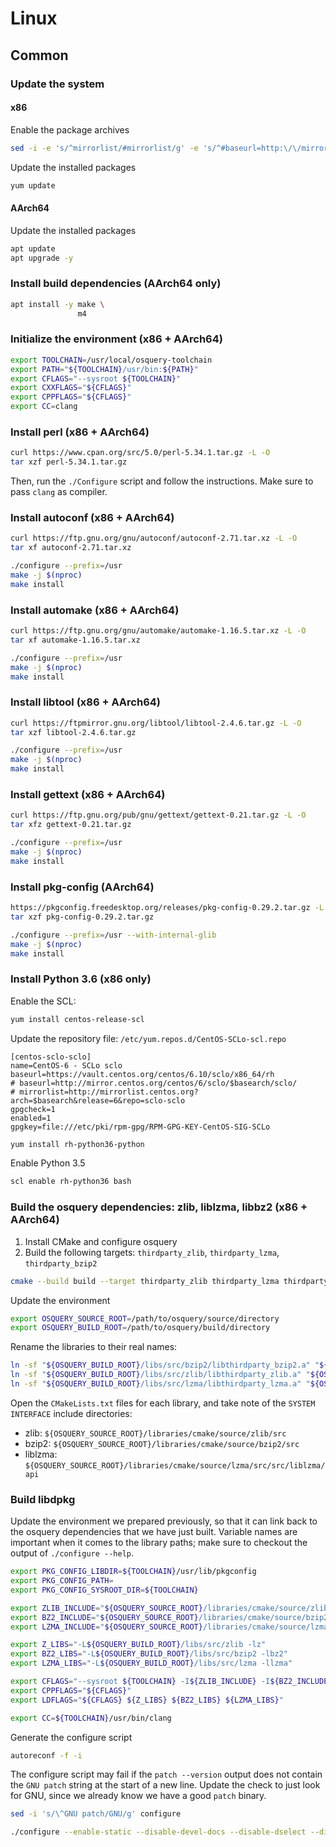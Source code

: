 # Linux

## Common

### Update the system

#### x86

Enable the package archives

```bash
sed -i -e 's/^mirrorlist/#mirrorlist/g' -e 's/^#baseurl=http:\/\/mirror.centos.org\/centos\/$releasever\//baseurl=http:\/\/vault.centos.org\/6.10\//g' /etc/yum.repos.d/CentOS-Base.repo
```

Update the installed packages

```bash
yum update
```

#### AArch64

Update the installed packages

```bash
apt update
apt upgrade -y
```


### Install build dependencies (AArch64 only)

```bash
apt install -y make \
               m4
```

### Initialize the environment (x86 + AArch64)

```bash
export TOOLCHAIN=/usr/local/osquery-toolchain
export PATH="${TOOLCHAIN}/usr/bin:${PATH}"
export CFLAGS="--sysroot ${TOOLCHAIN}"
export CXXFLAGS="${CFLAGS}"
export CPPFLAGS="${CFLAGS}"
export CC=clang
```

### Install perl (x86 + AArch64)

```bash
curl https://www.cpan.org/src/5.0/perl-5.34.1.tar.gz -L -O
tar xzf perl-5.34.1.tar.gz
```

Then, run the `./Configure` script and follow the instructions. Make sure to pass `clang` as compiler.

### Install autoconf (x86 + AArch64)

```bash
curl https://ftp.gnu.org/gnu/autoconf/autoconf-2.71.tar.xz -L -O
tar xf autoconf-2.71.tar.xz
```

```bash
./configure --prefix=/usr
make -j $(nproc)
make install
```

### Install automake (x86 + AArch64)

```bash
curl https://ftp.gnu.org/gnu/automake/automake-1.16.5.tar.xz -L -O
tar xf automake-1.16.5.tar.xz
```

```bash
./configure --prefix=/usr
make -j $(nproc)
make install
```

### Install libtool (x86 + AArch64)

```bash
curl https://ftpmirror.gnu.org/libtool/libtool-2.4.6.tar.gz -L -O
tar xzf libtool-2.4.6.tar.gz
```

```bash
./configure --prefix=/usr
make -j $(nproc)
make install
```

### Install gettext (x86 + AArch64)

```bash
curl https://ftp.gnu.org/pub/gnu/gettext/gettext-0.21.tar.gz -L -O
tar xfz gettext-0.21.tar.gz
```

```bash
./configure --prefix=/usr
make -j $(nproc)
make install
```

### Install pkg-config (AArch64)

```bash
https://pkgconfig.freedesktop.org/releases/pkg-config-0.29.2.tar.gz -L -O
tar xzf pkg-config-0.29.2.tar.gz
```

```bash
./configure --prefix=/usr --with-internal-glib
make -j $(nproc)
make install
```

### Install Python 3.6 (x86 only)

Enable the SCL:

```bash
yum install centos-release-scl
```

Update the repository file: `/etc/yum.repos.d/CentOS-SCLo-scl.repo`

```
[centos-sclo-sclo]
name=CentOS-6 - SCLo sclo
baseurl=https://vault.centos.org/centos/6.10/sclo/x86_64/rh
# baseurl=http://mirror.centos.org/centos/6/sclo/$basearch/sclo/
# mirrorlist=http://mirrorlist.centos.org?arch=$basearch&release=6&repo=sclo-sclo
gpgcheck=1
enabled=1
gpgkey=file:///etc/pki/rpm-gpg/RPM-GPG-KEY-CentOS-SIG-SCLo
```

```bash
yum install rh-python36-python
```

Enable Python 3.5

```bash
scl enable rh-python36 bash
```

### Build the osquery dependencies: zlib, liblzma, libbz2 (x86 + AArch64)

1. Install CMake and configure osquery
2. Build the following targets: `thirdparty_zlib`, `thirdparty_lzma`, `thirdparty_bzip2`

```bash
cmake --build build --target thirdparty_zlib thirdparty_lzma thirdparty_bzip2
```

Update the environment

```bash
export OSQUERY_SOURCE_ROOT=/path/to/osquery/source/directory
export OSQUERY_BUILD_ROOT=/path/to/osquery/build/directory
```

Rename the libraries to their real names:

```bash
ln -sf "${OSQUERY_BUILD_ROOT}/libs/src/bzip2/libthirdparty_bzip2.a" "${OSQUERY_BUILD_ROOT}/libs/src/bzip2/libbz2.a"
ln -sf "${OSQUERY_BUILD_ROOT}/libs/src/zlib/libthirdparty_zlib.a" "${OSQUERY_BUILD_ROOT}/libs/src/zlib/libz.a"
ln -sf "${OSQUERY_BUILD_ROOT}/libs/src/lzma/libthirdparty_lzma.a" "${OSQUERY_BUILD_ROOT}/libs/src/lzma/liblzma.a"
```

Open the `CMakeLists.txt` files for each library, and take note of the `SYSTEM INTERFACE` include directories:

 * zlib: `${OSQUERY_SOURCE_ROOT}/libraries/cmake/source/zlib/src`
 * bzip2: `${OSQUERY_SOURCE_ROOT}/libraries/cmake/source/bzip2/src`
 * liblzma: `${OSQUERY_SOURCE_ROOT}/libraries/cmake/source/lzma/src/src/liblzma/api`

### Build libdpkg

Update the environment we prepared previously, so that it can link back to the osquery dependencies that we have just built. Variable names are important when it comes to the library paths; make sure to checkout the output of `./configure --help`.

```bash
export PKG_CONFIG_LIBDIR=${TOOLCHAIN}/usr/lib/pkgconfig
export PKG_CONFIG_PATH=
export PKG_CONFIG_SYSROOT_DIR=${TOOLCHAIN}

export ZLIB_INCLUDE="${OSQUERY_SOURCE_ROOT}/libraries/cmake/source/zlib/src"
export BZ2_INCLUDE="${OSQUERY_SOURCE_ROOT}/libraries/cmake/source/bzip2/src"
export LZMA_INCLUDE="${OSQUERY_SOURCE_ROOT}/libraries/cmake/source/lzma/src/src/liblzma/api"

export Z_LIBS="-L${OSQUERY_BUILD_ROOT}/libs/src/zlib -lz"
export BZ2_LIBS="-L${OSQUERY_BUILD_ROOT}/libs/src/bzip2 -lbz2"
export LZMA_LIBS="-L${OSQUERY_BUILD_ROOT}/libs/src/lzma -llzma"

export CFLAGS="--sysroot ${TOOLCHAIN} -I${ZLIB_INCLUDE} -I${BZ2_INCLUDE} -I${LZMA_INCLUDE}"
export CPPFLAGS="${CFLAGS}"
export LDFLAGS="${CFLAGS} ${Z_LIBS} ${BZ2_LIBS} ${LZMA_LIBS}"

export CC=${TOOLCHAIN}/usr/bin/clang
```

Generate the configure script

```bash
autoreconf -f -i
```

The configure script may fail if the `patch --version` output does not contain the `GNU patch` string at the start of a new line. Update the check to just look for GNU, since we already know we have a good `patch` binary.

```bash
sed -i 's/\^GNU patch/GNU/g' configure
```

```bash
./configure --enable-static --disable-devel-docs --disable-dselect --disable-start-stop-daemon --with-liblzma --with-libz --with-libbz2 --without-libselinux --without-libz-ng --without-libmd
```
